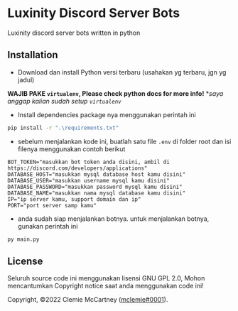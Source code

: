 # Luxinity Discord Server Bots
Luxinity discord server bots written in python

## Installation

- Download dan install Python versi terbaru (usahakan yg terbaru, jgn yg jadul)

**WAJIB PAKE `virtualenv`, Please check python docs for more info!**
**saya anggap kalian sudah setup `virtualenv`*

- Install dependencies package nya menggunakan perintah ini
```bash
pip install -r ".\requirements.txt"
```

- sebelum menjalankan kode ini, buatlah satu file `.env` di folder root dan isi filenya menggunakan contoh berikut
```env
BOT_TOKEN="masukkan bot token anda disini, ambil di https://discord.com/developers/applications"
DATABASE_HOST="masukkan mysql database host kamu disini"
DATABASE_USER="masukkan username mysql kamu disini"
DATABASE_PASSWORD="masukkan password mysql kamu disini"
DATABASE_NAME="masukkan nama mysql database kamu disini"
IP="ip server kamu, support domain dan ip"
PORT="port server samp kamu"
```

- anda sudah siap menjalankan botnya. untuk menjalankan botnya, gunakan perintah ini
```bash
py main.py
```

## License
Seluruh source code ini menggunakan lisensi GNU GPL 2.0, Mohon mencantumkan Copyright notice saat anda menggunakan code ini!

Copyright, ©️2022 Clemie McCartney ([mclemie#0001](https://discord.com/users/351150966948757504)).
